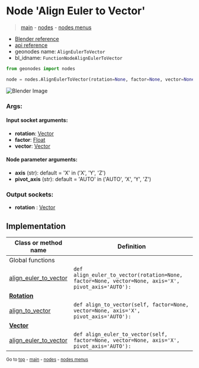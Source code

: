 # Node 'Align Euler to Vector'

> [main](../structure.md) - [nodes](nodes.md) - [nodes menus](nodes_menus.md)

- [Blender reference](https://docs.blender.org/manual/en/latest/modeling/geometry_nodes/utilities/align_euler_to_vector.html)
- [api reference](https://docs.blender.org/api/current/bpy.types.FunctionNodeAlignEulerToVector.html)
- geonodes name: `AlignEulerToVector`
- bl_idname: `FunctionNodeAlignEulerToVector`

```python
from geonodes import nodes

node = nodes.AlignEulerToVector(rotation=None, factor=None, vector=None, axis='X', pivot_axis='AUTO')
```

![Blender Image](https://docs.blender.org/manual/en/latest/_images/node-types_FunctionNodeAlignEulerToVector.webp)

### Args:

#### Input socket arguments:

- **rotation**: [Vector](Vector.md)
- **factor**: [Float](Float.md)
- **vector**: [Vector](Vector.md)

#### Node parameter arguments:

- **axis** (str): default = 'X' in ('X', 'Y', 'Z')
- **pivot_axis** (str): default = 'AUTO' in ('AUTO', 'X', 'Y', 'Z')

### Output sockets:

- **rotation** : [Vector](Vector.md)

## Implementation

| Class or method name | Definition |
|----------------------|------------|
| Global functions |
| [align_euler_to_vector](A.md#align_euler_to_vector) | `def align_euler_to_vector(rotation=None, factor=None, vector=None, axis='X', pivot_axis='AUTO'):` |
| **[Rotation](Rotation.md)** |
| [align_to_vector](Rotation.md#align_to_vector) | `def align_to_vector(self, factor=None, vector=None, axis='X', pivot_axis='AUTO'):` |
| **[Vector](Vector.md)** |
| [align_euler_to_vector](Vector.md#align_euler_to_vector) | `def align_euler_to_vector(self, factor=None, vector=None, axis='X', pivot_axis='AUTO'):` |
<sub>Go to [top](#node-Align-Euler-to-Vector) - [main](../structure.md) - [nodes](nodes.md) - [nodes menus](nodes_menus.md)</sub>

